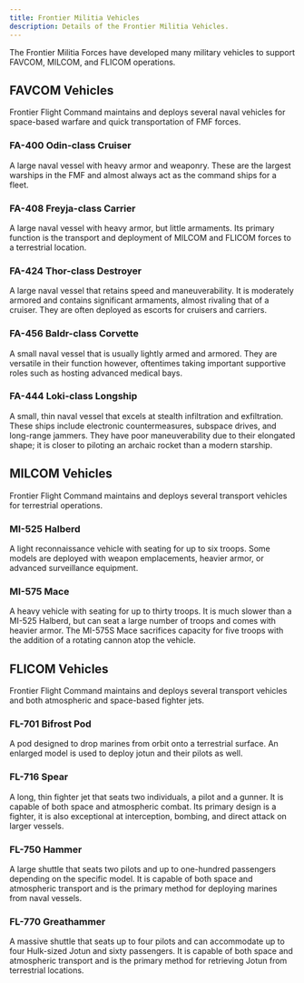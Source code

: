 ```yaml
---
title: Frontier Militia Vehicles
description: Details of the Frontier Militia Vehicles.
---
```


The Frontier Militia Forces have developed many military vehicles to support FAVCOM, MILCOM, and FLICOM operations.

## FAVCOM Vehicles

Frontier Flight Command maintains and deploys several naval vehicles for space-based warfare and quick transportation of FMF forces.

### FA-400 Odin-class Cruiser

A large naval vessel with heavy armor and weaponry. These are the largest warships in the FMF and almost always act as the command ships for a fleet.

### FA-408 Freyja-class Carrier

A large naval vessel with heavy armor, but little armaments. Its primary function is the transport and deployment of MILCOM and FLICOM forces to a terrestrial location.

### FA-424 Thor-class Destroyer

A large naval vessel that retains speed and maneuverability. It is moderately armored and contains significant armaments, almost rivaling that of a cruiser. They are often deployed as escorts for cruisers and carriers.

### FA-456 Baldr-class Corvette

A small naval vessel that is usually lightly armed and armored. They are versatile in their function however, oftentimes taking important supportive roles such as hosting advanced medical bays.

### FA-444 Loki-class Longship

A small, thin naval vessel that excels at stealth infiltration and exfiltration. These ships include electronic countermeasures, subspace drives, and long-range jammers. They have poor maneuverability due to their elongated shape; it is closer to piloting an archaic rocket than a modern starship.

## MILCOM Vehicles

Frontier Flight Command maintains and deploys several transport vehicles for terrestrial operations.

### MI-525 Halberd

A light reconnaissance vehicle with seating for up to six troops. Some models are deployed with weapon emplacements, heavier armor, or advanced surveillance equipment.

### MI-575 Mace

A heavy vehicle with seating for up to thirty troops. It is much slower than a MI-525 Halberd, but can seat a large number of troops and comes with heavier armor. The MI-575S Mace sacrifices capacity for five troops with the addition of a rotating cannon atop the vehicle.

## FLICOM Vehicles

Frontier Flight Command maintains and deploys several transport vehicles and both atmospheric and space-based fighter jets.

### FL-701 Bifrost Pod

A pod designed to drop marines from orbit onto a terrestrial surface. An enlarged model is used to deploy jotun and their pilots as well.

### FL-716 Spear

A long, thin fighter jet that seats two individuals, a pilot and a gunner. It is capable of both space and atmospheric combat. Its primary design is a fighter, it is also exceptional at interception, bombing, and direct attack on larger vessels.

### FL-750 Hammer

A large shuttle that seats two pilots and up to one-hundred passengers depending on the specific model. It is capable of both space and atmospheric transport and is the primary method for deploying marines from naval vessels.

### FL-770 Greathammer

A massive shuttle that seats up to four pilots and can accommodate up to four Hulk-sized Jotun and sixty passengers. It is capable of both space and atmospheric transport and is the primary method for retrieving Jotun from terrestrial locations.
